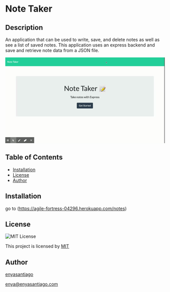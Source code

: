 # Note Taker
  ## Description 
  An application that can be used to write, save, and delete notes as well as see a list of saved notes. This application uses an express backend and save and retrieve note data from a JSON file.

  ![Demo](https://github.com/enyasantiago/NoteTaker/blob/main/images/Note%20Taker.gif)

  ## Table of Contents 
  * [Installation](#installation)
  * [License](#license)
  * [Author](#author)
 
  ## Installation
  go to (https://agile-fortress-04296.herokuapp.com/notes)

  ## License 
  ![MIT License](https://img.shields.io/badge/license-MIT-green)
    
  This project is licensed by [MIT](https://choosealicense.com/licenses/MIT)

  ## Author
  [enyasantiago](https://github.com/enyasantiago)
  
  enya@enyasantiago.com
